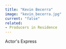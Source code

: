 ```yaml
---
title: "Kevin Becerra"
image: "kevin_becerra.jpg"
current: "false"
related:
- Producers in Residence
---
```


Actor's Express

